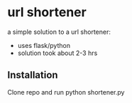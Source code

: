 url shortener
===============
a simple solution to a url shortener:
- uses flask/python
- solution took about 2-3 hrs

Installation
------------
Clone repo and run python shortener.py
